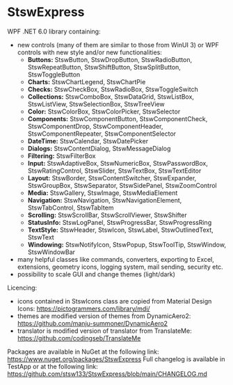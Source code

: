 # StswExpress
WPF .NET 6.0 library containing:
- new controls (many of them are similar to those from WinUI 3) or WPF controls with new style and/or new functionalities:
  - **Buttons:** StswButton, StswDropButton, StswRadioButton, StswRepeatButton, StswShiftButton, StswSplitButton, StswToggleButton
  - **Charts:** StswChartLegend, StswChartPie
  - **Checks:** StswCheckBox, StswRadioBox, StswToggleSwitch
  - **Collections:** StswComboBox, StswDataGrid, StswListBox, StswListView, StswSelectionBox, StswTreeView
  - **Color:** StswColorBox, StswColorPicker, StswSelector
  - **Components:** StswComponentButton, StswComponentCheck, StswComponentDrop, StswComponentHeader, StswComponentRepeater, StswComponentSelector
  - **DateTime:** StswCalendar, StswDatePicker
  - **Dialogs:** StswContentDialog, StswMessageDialog
  - **Filtering:** StswFilterBox
  - **Input:** StswAdaptiveBox, StswNumericBox, StswPasswordBox, StswRatingControl, StswSlider, StswTextBox, StswTextEditor
  - **Layout:** StswBorder, StswContentSwitcher, StswExpander, StswGroupBox, StswSeparator, StswSidePanel, StswZoomControl
  - **Media:** StswGallery, StswImage, StswMediaElement
  - **Navigation:** StswNavigation, StswNavigationElement, StswTabControl, StswTabItem
  - **Scrolling:** StswScrollBar, StswScrollViewer, StswShifter
  - **StatusInfo:** StswLogPanel, StswProgressBar, StswProgressRing
  - **TextStyle:** StswHeader, StswIcon, StswLabel, StswOutlinedText, StswText
  - **Windowing:** StswNotifyIcon, StswPopup, StswToolTip, StswWindow, StswWindowBar
- many helpful classes like commands, converters, exporting to Excel, extensions, geometry icons, logging system, mail sending, security etc.
- possibility to scale GUI and change themes (light/dark)

Licencing:
- icons contained in StswIcons class are copied from Material Design Icons: https://pictogrammers.com/library/mdi/
- themes are modified version of themes from DynamicAero2: https://github.com/manju-summoner/DynamicAero2
- translator is modified version of translator from TranslateMe: https://github.com/codingseb/TranslateMe

Packages are available in NuGet at the following link: https://www.nuget.org/packages/StswExpress
Full changelog is available in TestApp or at the following link: https://github.com/stsw133/StswExpress/blob/main/CHANGELOG.md
